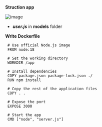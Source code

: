 **Struction app**

![image](https://github.com/user-attachments/assets/a204383c-d236-4727-9807-bc4f03814ad2)

  - _**user.js**_ in **models** folder

 **Write Dockerfile**

     # Use official Node.js image
     FROM node:18

     # Set the working directory
     WORKDIR /app

     # Install dependencies
     COPY package.json package-lock.json ./
     RUN npm install

     # Copy the rest of the application files
     COPY . .

     # Expose the port
     EXPOSE 3000

     # Start the app
     CMD ["node", "server.js"]


